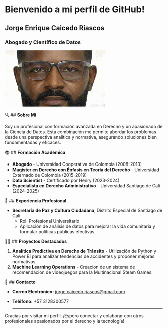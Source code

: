 # Bienvenido a mi perfil de GitHub!

 ## Jorge Enrique Caicedo Riascos

### Abogado y Científico de Datos

![Perfil Dinámico](/video_profile.gif)

🔍 ## **Sobre Mí**

Soy un profesional con formación avanzada en Derecho y un apasionado de la Ciencia de Datos. Esta combinación me permite abordar los problemas desde una perspectiva analítica y normativa, asegurando soluciones bien fundamentadas y eficaces.

📚 ## **Formación Académica**

- **Abogado** - Universidad Cooperativa de Colombia (2008-2013)
- **Magister en Derecho con Énfasis en Teoría del Derecho** - Universidad Externado de Colombia (2015-2019)
- **Data Scientist** - Certificado por Henry (2023-2024)
- **Especialista en Derecho Administrativo** - Universidad Santiago de Cali (2024-2025)

💼 ## **Experiencia Profesional**

- **Secretaría de Paz y Cultura Ciudadana**, Distrito Especial de Santiago de Cali
  - Rol: Profesional Universitario
  - Aplicación de análisis de datos para mejorar la vida comunitaria y formular políticas públicas efectivas.

👨‍💻 ## **Proyectos Destacados**


1. **Analítica Predictiva en Derecho de Tránsito** - Utilización de Python y Power BI para analizar tendencias de accidentes y proponer mejoras normativas.
2. **Machine Learning Operations** - Creacion de un sistema de recomendacion de videojuegos para la Multinacional Steam Games.

🔗 ## **Contacto**

- **Correo Electrónico:** [jorge.caicedo.riascos@gmail.com](mailto:jorge.caicedo.riascos@gmail.com)
- **Teléfono:** +57 3128300577

  ---

Gracias por visitar mi perfil. ¡Espero conectar y colaborar con otros profesionales apasionados por el derecho y la tecnología!

